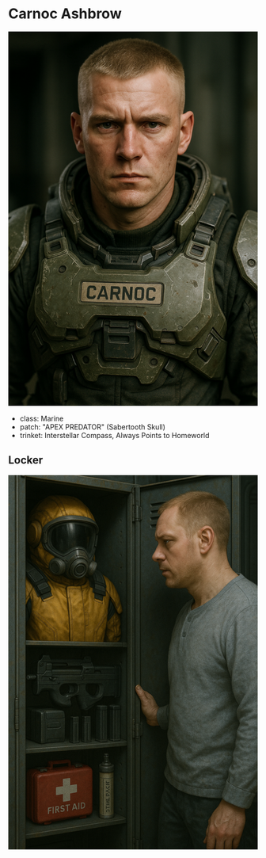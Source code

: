 # Carnoc Ashbrow

<div class="grid" markdown>

![Portrait](./carnoc-ashbrow.png)

<div markdown>

- class: Marine
- patch: "APEX PREDATOR" (Sabertooth Skull)
- trinket: Interstellar Compass, Always Points to Homeworld

</div>
</div>

## Locker

![Locker](./carnoc-ashbrow-locker.png)
